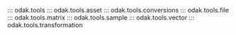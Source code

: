 ::: odak.tools
::: odak.tools.asset
::: odak.tools.conversions
::: odak.tools.file
::: odak.tools.matrix
::: odak.tools.sample
::: odak.tools.vector
::: odak.tools.transformation
